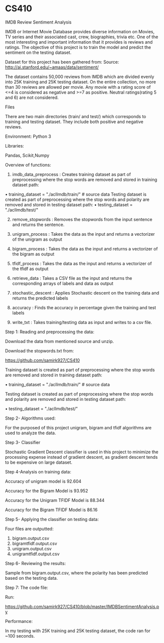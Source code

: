# CS410
IMDB Review Sentiment Analysis

IMDB or Internet Movie Database provides diverse information on Movies, TV series and their associated cast, crew, biographies, trivia etc. One of the most interesting and important information that it provides is reviews and ratings. The objective of this project is to train the model and predict the sentiment on the testing dataset.

Dataset for this project has been gathered from:
Source:
http://ai.stanford.edu/~amaas/data/sentiment/

The dataset contains 50,000 reviews from IMDB which are divided evenly into 25K training and 25K testing dataset. On the entire collection, no more than 30 reviews are allowed per movie. Any movie with a rating score of <=4 is considered as negative and >=7 as positive. Neutral ratings(rating 5 and 6) are not considered.

Files

There are two main directories (train/ and test/) which corresponds to training and testing dataset. They include both positive and negative reviews. 

Environment:
Python 3

Libraries: 

Pandas, Scikit,Numpy

Overview of functions:

1)	imdb_data_preprocess : Creates training dataset as part of preprocessing where the stop words are removed and stored in training dataset path:

• training_dataset = "./aclImdb/train/" # source data
Testing dataset is created as part of preprocessing where the stop words and polarity are removed and stored in testing dataset path:
• testing_dataset = "./aclImdb/test/"

2)	remove_stopwords : Removes the stopwords from the input sentence and returns the sentence.

3)	 unigram_process : Takes the data as the input and returns a vectorizer of the unigram as output

4)	bigram_process : Takes the data as the input and returns a vectorizer of the bigram as output

5)	tfidf_process : Takes the data as the input and returns a vectorizer of the tfidf as output

6)	retrieve_data : Takes a CSV file as the input and returns the corresponding arrays of labels and data as output

7)	stochastic_descent : Applies Stochastic descent on the training data and returns the predicted labels

8)	accuracy : Finds the accuracy in percentage given the training and test labels

9)	write_txt : Takes training/testing data as input and writes to a csv file.


Step 1: Reading and preprocessing the data:

Download the data from mentioned source and unzip.

Download the stopwords.txt from:

https://github.com/samirk927/CS410

Training dataset is created as part of preprocessing where the stop words are removed and stored in training dataset path:

•	training_dataset = "./aclImdb/train/" # source data

Testing dataset is created as part of preprocessing where the stop words and polarity are removed and stored in testing dataset path:

•	testing_dataset = "./aclImdb/test/" 

Step 2- Algorithms used:

For the purposed of this project unigram, bigram and tfidf algorithms are used to analyze the data.

Step 3- Classifier 

Stochastic Gradient Descent classifier is used in this project to minimize the processing expense instead of gradient descent, as gradient descent tends to be expensive on large dataset. 


Step 4-Analysis on training data:

Accuracy of unigram model is 92.604

Accuracy for the Bigram Model is 93.952

Accuracy for the Unigram TFIDF Model is 88.344

Accuracy for the Bigram TFIDF Model is 86.16




Step 5- Applying the classifier on testing data:

Four files are outputted:

1.	bigram.output.csv
2.	bigramtfidf.output.csv
3.	unigram.output.csv
4.	unigramtfidf.output.csv 


Step 6- Reviewing the results:

Sample from bigram.output.csv, where the polarity has been predicted based on the testing data. 


Step 7: The code file:

Run:

https://github.com/samirk927/CS410/blob/master/IMDBSentimentAnalysis.py


Performance:

In my testing with 25K training and 25K testing dataset, the code ran for ~100 seconds.



